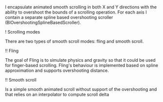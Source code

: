 I encapsulate animated smooth scrolling in both X and Y directions with the ability to overshoot the bounds of a scrolling operation.
For each axis I contain a separate spline based overshooting scroller (BlOvershootingSplineBasedScroller).

! Scrolling modes

There are two types of smooth scroll modes: fling and smooth scroll. 

!! Fling

The goal of Fling is to simulate physics and gravity so that it could be used for finger-based scrolling. Fling's behaviour is implemented based on spline approximation and supports overshooting distance. 

!! Smooth scroll

Is a simple smooth animated scroll without support of the overshooting and that relies on an interpolator to compute scroll delta